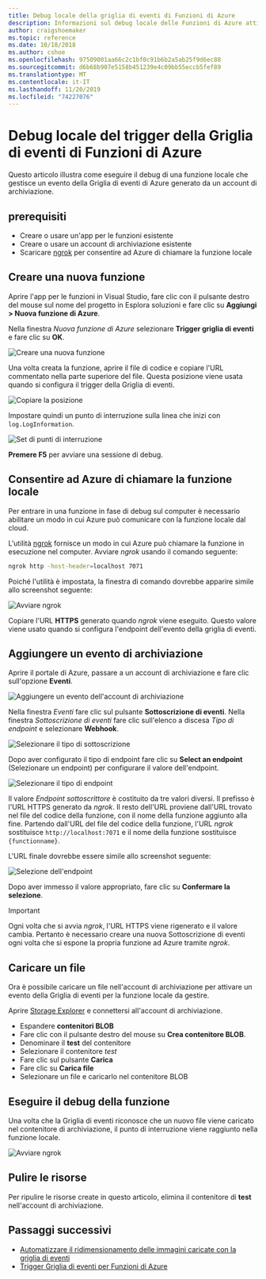 ```yaml
---
title: Debug locale della griglia di eventi di Funzioni di Azure
description: Informazioni sul debug locale delle Funzioni di Azure attivate da una Griglia di eventi
author: craigshoemaker
ms.topic: reference
ms.date: 10/18/2018
ms.author: cshoe
ms.openlocfilehash: 97509001aa66c2c1bf0c91b6b2a5ab25f9d6ec88
ms.sourcegitcommit: d6b68b907e5158b451239e4c09bb55eccb5fef89
ms.translationtype: MT
ms.contentlocale: it-IT
ms.lasthandoff: 11/20/2019
ms.locfileid: "74227076"
---
```

# <a name="azure-function-event-grid-trigger-local-debugging"></a>Debug locale del trigger della Griglia di eventi di Funzioni di Azure

Questo articolo illustra come eseguire il debug di una funzione locale che gestisce un evento della Griglia di eventi di Azure generato da un account di archiviazione. 

## <a name="prerequisites"></a>prerequisiti

- Creare o usare un'app per le funzioni esistente
- Creare o usare un account di archiviazione esistente
- Scaricare [ngrok](https://ngrok.com/) per consentire ad Azure di chiamare la funzione locale

## <a name="create-a-new-function"></a>Creare una nuova funzione

Aprire l'app per le funzioni in Visual Studio, fare clic con il pulsante destro del mouse sul nome del progetto in Esplora soluzioni e fare clic su **Aggiungi > Nuova funzione di Azure**.

Nella finestra *Nuova funzione di Azure* selezionare **Trigger griglia di eventi** e fare clic su **OK**.

![Creare una nuova funzione](./media/functions-debug-event-grid-trigger-local/functions-debug-event-grid-trigger-local-add-function.png)

Una volta creata la funzione, aprire il file di codice e copiare l'URL commentato nella parte superiore del file. Questa posizione viene usata quando si configura il trigger della Griglia di eventi.

![Copiare la posizione](./media/functions-debug-event-grid-trigger-local/functions-debug-event-grid-trigger-local-copy-location.png)

Impostare quindi un punto di interruzione sulla linea che inizi con `log.LogInformation`.

![Set di punti di interruzione](./media/functions-debug-event-grid-trigger-local/functions-debug-event-grid-trigger-local-set-breakpoint.png)


**Premere F5** per avviare una sessione di debug.

## <a name="allow-azure-to-call-your-local-function"></a>Consentire ad Azure di chiamare la funzione locale

Per entrare in una funzione in fase di debug sul computer è necessario abilitare un modo in cui Azure può comunicare con la funzione locale dal cloud.

L'utilità [ngrok](https://ngrok.com/) fornisce un modo in cui Azure può chiamare la funzione in esecuzione nel computer. Avviare *ngrok* usando il comando seguente:

```bash
ngrok http -host-header=localhost 7071
```
Poiché l'utilità è impostata, la finestra di comando dovrebbe apparire simile allo screenshot seguente:

![Avviare ngrok](./media/functions-debug-event-grid-trigger-local/functions-debug-event-grid-trigger-local-ngrok.png)

Copiare l'URL **HTTPS** generato quando *ngrok* viene eseguito. Questo valore viene usato quando si configura l'endpoint dell'evento della griglia di eventi.

## <a name="add-a-storage-event"></a>Aggiungere un evento di archiviazione

Aprire il portale di Azure, passare a un account di archiviazione e fare clic sull'opzione **Eventi**.

![Aggiungere un evento dell'account di archiviazione](./media/functions-debug-event-grid-trigger-local/functions-debug-event-grid-trigger-local-add-event.png)

Nella finestra *Eventi* fare clic sul pulsante **Sottoscrizione di eventi**. Nella finestra *Sottoscrizione di eventi* fare clic sull'elenco a discesa *Tipo di endpoint* e selezionare **Webhook**.

![Selezionare il tipo di sottoscrizione](./media/functions-debug-event-grid-trigger-local/functions-debug-event-grid-trigger-local-event-subscription-type.png)

Dopo aver configurato il tipo di endpoint fare clic su **Select an endpoint** (Selezionare un endpoint) per configurare il valore dell'endpoint.

![Selezionare il tipo di endpoint](./media/functions-debug-event-grid-trigger-local/functions-debug-event-grid-trigger-local-event-subscription-endpoint.png)

Il valore *Endpoint sottoscrittore* è costituito da tre valori diversi. Il prefisso è l'URL HTTPS generato da *ngrok*. Il resto dell'URL proviene dall'URL trovato nel file del codice della funzione, con il nome della funzione aggiunto alla fine. Partendo dall'URL del file del codice della funzione, l'URL *ngrok* sostituisce `http://localhost:7071` e il nome della funzione sostituisce `{functionname}`.

L'URL finale dovrebbe essere simile allo screenshot seguente:

![Selezione dell'endpoint](./media/functions-debug-event-grid-trigger-local/functions-debug-event-grid-trigger-local-event-subscription-endpoint-selection.png)

Dopo aver immesso il valore appropriato, fare clic su **Confermare la selezione**.

> [!IMPORTANT]
> Ogni volta che si avvia *ngrok*, l'URL HTTPS viene rigenerato e il valore cambia. Pertanto è necessario creare una nuova Sottoscrizione di eventi ogni volta che si espone la propria funzione ad Azure tramite *ngrok*.

## <a name="upload-a-file"></a>Caricare un file

Ora è possibile caricare un file nell'account di archiviazione per attivare un evento della Griglia di eventi per la funzione locale da gestire. 

Aprire [Storage Explorer](https://azure.microsoft.com/features/storage-explorer/) e connettersi all'account di archiviazione. 

- Espandere **contenitori BLOB** 
- Fare clic con il pulsante destro del mouse su **Crea contenitore BLOB**.
- Denominare il **test** del contenitore
- Selezionare il contenitore *test*
- Fare clic sul pulsante **Carica**
- Fare clic su **Carica file**
- Selezionare un file e caricarlo nel contenitore BLOB

## <a name="debug-the-function"></a>Eseguire il debug della funzione

Una volta che la Griglia di eventi riconosce che un nuovo file viene caricato nel contenitore di archiviazione, il punto di interruzione viene raggiunto nella funzione locale.

![Avviare ngrok](./media/functions-debug-event-grid-trigger-local/functions-debug-event-grid-trigger-local-breakpoint.png)

## <a name="clean-up-resources"></a>Pulire le risorse

Per ripulire le risorse create in questo articolo, elimina il contenitore di **test** nell'account di archiviazione.

## <a name="next-steps"></a>Passaggi successivi

- [Automatizzare il ridimensionamento delle immagini caricate con la griglia di eventi](../event-grid/resize-images-on-storage-blob-upload-event.md)
- [Trigger Griglia di eventi per Funzioni di Azure](./functions-bindings-event-grid.md)
